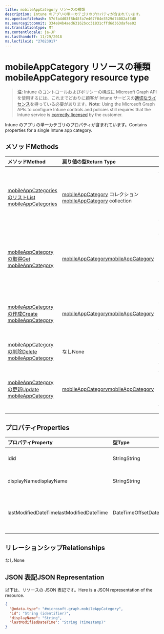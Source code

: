 ```yaml
---
title: mobileAppCategory リソースの種類
description: Intune のアプリの単一カテゴリのプロパティが含まれています。
ms.openlocfilehash: 57dfa4d03f8b48fa7e467f04e3529d74082af3d8
ms.sourcegitcommit: 334e84b4aed63162bcc31831cffd6d363dafee02
ms.translationtype: MT
ms.contentlocale: ja-JP
ms.lasthandoff: 11/29/2018
ms.locfileid: "27023917"
---
```

# <a name="mobileappcategory-resource-type"></a><span data-ttu-id="50d40-103">mobileAppCategory リソースの種類</span><span class="sxs-lookup"><span data-stu-id="50d40-103">mobileAppCategory resource type</span></span>

> <span data-ttu-id="50d40-104">**注:** Intune のコントロールおよびポリシーの構成に Microsoft Graph API を使用するには、これまでどおりに顧客が Intune サービスの[適切なライセンス](https://go.microsoft.com/fwlink/?linkid=839381)を持っている必要があります。</span><span class="sxs-lookup"><span data-stu-id="50d40-104">**Note:** Using the Microsoft Graph APIs to configure Intune controls and policies still requires that the Intune service is [correctly licensed](https://go.microsoft.com/fwlink/?linkid=839381) by the customer.</span></span>

<span data-ttu-id="50d40-105">Intune のアプリの単一カテゴリのプロパティが含まれています。</span><span class="sxs-lookup"><span data-stu-id="50d40-105">Contains properties for a single Intune app category.</span></span>
## <a name="methods"></a><span data-ttu-id="50d40-106">メソッド</span><span class="sxs-lookup"><span data-stu-id="50d40-106">Methods</span></span>
|<span data-ttu-id="50d40-107">メソッド</span><span class="sxs-lookup"><span data-stu-id="50d40-107">Method</span></span>|<span data-ttu-id="50d40-108">戻り値の型</span><span class="sxs-lookup"><span data-stu-id="50d40-108">Return Type</span></span>|<span data-ttu-id="50d40-109">説明</span><span class="sxs-lookup"><span data-stu-id="50d40-109">Description</span></span>|
|:---|:---|:---|
|[<span data-ttu-id="50d40-110">mobileAppCategories のリスト</span><span class="sxs-lookup"><span data-stu-id="50d40-110">List mobileAppCategories</span></span>](../api/intune-apps-mobileappcategory-list.md)|<span data-ttu-id="50d40-111">[mobileAppCategory](../resources/intune-apps-mobileappcategory.md) コレクション</span><span class="sxs-lookup"><span data-stu-id="50d40-111">[mobileAppCategory](../resources/intune-apps-mobileappcategory.md) collection</span></span>|<span data-ttu-id="50d40-112">[mobileAppCategory](../resources/intune-apps-mobileappcategory.md) オブジェクトのプロパティとリレーションシップをリストします。</span><span class="sxs-lookup"><span data-stu-id="50d40-112">List properties and relationships of the [mobileAppCategory](../resources/intune-apps-mobileappcategory.md) objects.</span></span>|
|[<span data-ttu-id="50d40-113">mobileAppCategory の取得</span><span class="sxs-lookup"><span data-stu-id="50d40-113">Get mobileAppCategory</span></span>](../api/intune-apps-mobileappcategory-get.md)|[<span data-ttu-id="50d40-114">mobileAppCategory</span><span class="sxs-lookup"><span data-stu-id="50d40-114">mobileAppCategory</span></span>](../resources/intune-apps-mobileappcategory.md)|<span data-ttu-id="50d40-115">[mobileAppCategory](../resources/intune-apps-mobileappcategory.md) オブジェクトのプロパティとリレーションシップを読み取ります。</span><span class="sxs-lookup"><span data-stu-id="50d40-115">Read properties and relationships of the [mobileAppCategory](../resources/intune-apps-mobileappcategory.md) object.</span></span>|
|[<span data-ttu-id="50d40-116">mobileAppCategory の作成</span><span class="sxs-lookup"><span data-stu-id="50d40-116">Create mobileAppCategory</span></span>](../api/intune-apps-mobileappcategory-create.md)|[<span data-ttu-id="50d40-117">mobileAppCategory</span><span class="sxs-lookup"><span data-stu-id="50d40-117">mobileAppCategory</span></span>](../resources/intune-apps-mobileappcategory.md)|<span data-ttu-id="50d40-118">新しい [mobileAppCategory](../resources/intune-apps-mobileappcategory.md) オブジェクトを作成します。</span><span class="sxs-lookup"><span data-stu-id="50d40-118">Create a new [mobileAppCategory](../resources/intune-apps-mobileappcategory.md) object.</span></span>|
|[<span data-ttu-id="50d40-119">mobileAppCategory の削除</span><span class="sxs-lookup"><span data-stu-id="50d40-119">Delete mobileAppCategory</span></span>](../api/intune-apps-mobileappcategory-delete.md)|<span data-ttu-id="50d40-120">なし</span><span class="sxs-lookup"><span data-stu-id="50d40-120">None</span></span>|<span data-ttu-id="50d40-121">[mobileAppCategory](../resources/intune-apps-mobileappcategory.md) を削除します。</span><span class="sxs-lookup"><span data-stu-id="50d40-121">Deletes a [mobileAppCategory](../resources/intune-apps-mobileappcategory.md).</span></span>|
|[<span data-ttu-id="50d40-122">mobileAppCategory の更新</span><span class="sxs-lookup"><span data-stu-id="50d40-122">Update mobileAppCategory</span></span>](../api/intune-apps-mobileappcategory-update.md)|[<span data-ttu-id="50d40-123">mobileAppCategory</span><span class="sxs-lookup"><span data-stu-id="50d40-123">mobileAppCategory</span></span>](../resources/intune-apps-mobileappcategory.md)|<span data-ttu-id="50d40-124">[mobileAppCategory](../resources/intune-apps-mobileappcategory.md) オブジェクトのプロパティを更新します。</span><span class="sxs-lookup"><span data-stu-id="50d40-124">Update the properties of a [mobileAppCategory](../resources/intune-apps-mobileappcategory.md) object.</span></span>|

## <a name="properties"></a><span data-ttu-id="50d40-125">プロパティ</span><span class="sxs-lookup"><span data-stu-id="50d40-125">Properties</span></span>
|<span data-ttu-id="50d40-126">プロパティ</span><span class="sxs-lookup"><span data-stu-id="50d40-126">Property</span></span>|<span data-ttu-id="50d40-127">型</span><span class="sxs-lookup"><span data-stu-id="50d40-127">Type</span></span>|<span data-ttu-id="50d40-128">説明</span><span class="sxs-lookup"><span data-stu-id="50d40-128">Description</span></span>|
|:---|:---|:---|
|<span data-ttu-id="50d40-129">id</span><span class="sxs-lookup"><span data-stu-id="50d40-129">id</span></span>|<span data-ttu-id="50d40-130">String</span><span class="sxs-lookup"><span data-stu-id="50d40-130">String</span></span>|<span data-ttu-id="50d40-131">エンティティのキー。</span><span class="sxs-lookup"><span data-stu-id="50d40-131">The key of the entity.</span></span>|
|<span data-ttu-id="50d40-132">displayName</span><span class="sxs-lookup"><span data-stu-id="50d40-132">displayName</span></span>|<span data-ttu-id="50d40-133">String</span><span class="sxs-lookup"><span data-stu-id="50d40-133">String</span></span>|<span data-ttu-id="50d40-134">アプリのカテゴリの名前。</span><span class="sxs-lookup"><span data-stu-id="50d40-134">The name of the app category.</span></span>|
|<span data-ttu-id="50d40-135">lastModifiedDateTime</span><span class="sxs-lookup"><span data-stu-id="50d40-135">lastModifiedDateTime</span></span>|<span data-ttu-id="50d40-136">DateTimeOffset</span><span class="sxs-lookup"><span data-stu-id="50d40-136">DateTimeOffset</span></span>|<span data-ttu-id="50d40-137">mobileAppCategory が最後に変更された日時です。</span><span class="sxs-lookup"><span data-stu-id="50d40-137">The date and time the mobileAppCategory was last modified.</span></span>|

## <a name="relationships"></a><span data-ttu-id="50d40-138">リレーションシップ</span><span class="sxs-lookup"><span data-stu-id="50d40-138">Relationships</span></span>
<span data-ttu-id="50d40-139">なし</span><span class="sxs-lookup"><span data-stu-id="50d40-139">None</span></span>
## <a name="json-representation"></a><span data-ttu-id="50d40-140">JSON 表記</span><span class="sxs-lookup"><span data-stu-id="50d40-140">JSON Representation</span></span>
<span data-ttu-id="50d40-141">以下は、リソースの JSON 表記です。</span><span class="sxs-lookup"><span data-stu-id="50d40-141">Here is a JSON representation of the resource.</span></span>
<!-- {
  "blockType": "resource",
  "keyProperty": "id",
  "@odata.type": "microsoft.graph.mobileAppCategory"
}
-->
``` json
{
  "@odata.type": "#microsoft.graph.mobileAppCategory",
  "id": "String (identifier)",
  "displayName": "String",
  "lastModifiedDateTime": "String (timestamp)"
}
```



